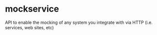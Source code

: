 mockservice
===========

API to enable the mocking of any system you integrate with via HTTP (i.e. services, web sites, etc)